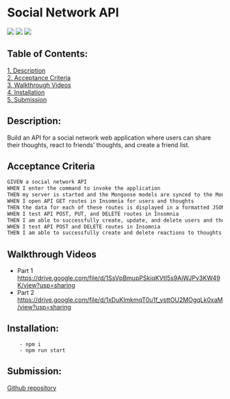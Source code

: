 # Social Network API

![](https://img.shields.io/badge/Database-MongoDB-yellow?style=flat-square&logo=mongoDB)  ![](https://img.shields.io/badge/npm%20package-express-orange?style=flat-square&logo=npm) ![](https://img.shields.io/badge/npm%20package-mongoose-cyan?style=flat-square&logo=npm) 

 ## Table of Contents:  
[1. Description](#Description)  
[2. Acceptance Criteria](#Acceptance-Criteria)  
[3. Walkthrough Videos](#Walkthrough-Videos)  
[4. Installation](#Installation)  
[5. Submission](#Submission)   

## Description:
Build an API for a social network web application where users can share their thoughts, react to friends’ thoughts, and create a friend list.

## Acceptance Criteria

```md
GIVEN a social network API
WHEN I enter the command to invoke the application
THEN my server is started and the Mongoose models are synced to the MongoDB database
WHEN I open API GET routes in Insomnia for users and thoughts
THEN the data for each of these routes is displayed in a formatted JSON
WHEN I test API POST, PUT, and DELETE routes in Insomnia
THEN I am able to successfully create, update, and delete users and thoughts in my database
WHEN I test API POST and DELETE routes in Insomnia
THEN I am able to successfully create and delete reactions to thoughts and add and remove friends to a user’s friend list
```

## Walkthrough Videos
- Part 1 https://drive.google.com/file/d/1SsVpBmupPSkiqKVtI5s9AjWJPv3KW49K/view?usp=sharing
- Part 2 https://drive.google.com/file/d/1xDuKlmkmqT0u1f_ysttOU2MOgqLk0xaM/view?usp=sharing

## Installation:
```
    - npm i
    - npm run start
```

## Submission:
 [Github repository]()
 
 
